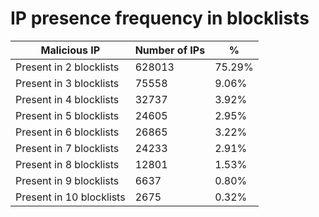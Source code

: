 # IP presence frequency in blocklists
| Malicious IP | Number of IPs | % |
|----|----|----|
| Present in 2 blocklists | 628013 | 75.29% |
| Present in 3 blocklists | 75558 | 9.06% |
| Present in 4 blocklists | 32737 | 3.92% |
| Present in 5 blocklists | 24605 | 2.95% |
| Present in 6 blocklists | 26865 | 3.22% |
| Present in 7 blocklists | 24233 | 2.91% |
| Present in 8 blocklists | 12801 | 1.53% |
| Present in 9 blocklists | 6637 | 0.80% |
| Present in 10 blocklists | 2675 | 0.32% |
